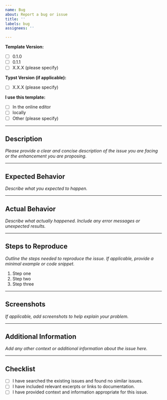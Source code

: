 ```yaml
---
name: Bug
about: Report a bug or issue
title: ''
labels: bug
assignees: ''

---
```


**Template Version:**
- [ ] 0.1.0
- [ ] 0.1.1
- [ ] X.X.X (please specify)

**Typst Version (if applicable):**
- [ ] X.X.X (please specify)

**I use this template:**
- [ ] In the online editor
- [ ] locally
- [ ] Other (please specify)

---

## Description

*Please provide a clear and concise description of the issue you are facing or the enhancement you are proposing.*

---

## Expected Behavior

*Describe what you expected to happen.*

---

## Actual Behavior

*Describe what actually happened. Include any error messages or unexpected results.*

---

## Steps to Reproduce

*Outline the steps needed to reproduce the issue. If applicable, provide a minimal example or code snippet.*

1. Step one
2. Step two
3. Step three

---

## Screenshots

*If applicable, add screenshots to help explain your problem.*

---

## Additional Information

*Add any other context or additional information about the issue here.*

---

## Checklist

- [ ] I have searched the existing issues and found no similar issues.
- [ ] I have included relevant excerpts or links to documentation.
- [ ] I have provided context and information appropriate for this issue.
